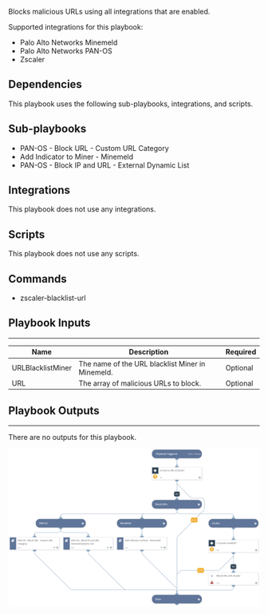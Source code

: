 Blocks malicious URLs using all integrations that are enabled.

Supported integrations for this playbook:
* Palo Alto Networks Minemeld
* Palo Alto Networks PAN-OS
* Zscaler

## Dependencies
This playbook uses the following sub-playbooks, integrations, and scripts.

## Sub-playbooks
* PAN-OS - Block URL - Custom URL Category
* Add Indicator to Miner - Minemeld
* PAN-OS - Block IP and URL - External Dynamic List

## Integrations
This playbook does not use any integrations.

## Scripts
This playbook does not use any scripts.

## Commands
* zscaler-blacklist-url

## Playbook Inputs
---

| **Name** | **Description** | **Required** |
| --- | --- | --- |
| URLBlacklistMiner | The name of the URL blacklist Miner in Minemeld. | Optional |
| URL | The array of malicious URLs to block. | Optional |

## Playbook Outputs
---
There are no outputs for this playbook.

![Block_URL_Generic](https://raw.githubusercontent.com/demisto/content/1bdd5229392bd86f0cc58265a24df23ee3f7e662/docs/images/playbooks/Block_URL_Generic.png)
